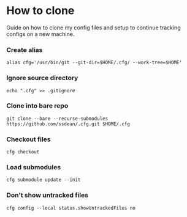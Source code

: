 # How to clone
Guide on how to clone my config files and setup to continue tracking configs on a new machine.

### Create alias
`alias cfg='/usr/bin/git --git-dir=$HOME/.cfg/ --work-tree=$HOME'`

### Ignore source directory
`echo ".cfg" >> .gitignore`

### Clone into bare repo
`git clone --bare --recurse-submodules https://github.com/ssdean/.cfg.git $HOME/.cfg`

### Checkout files
`cfg checkout`

### Load submodules
`cfg submodule update --init`

### Don't show untracked files
`cfg config --local status.showUntrackedFiles no`

